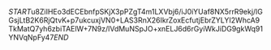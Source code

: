 $START$u8ZiIHEo3dECEbnfpSKjX3pPZgT4m1LXVbj6/iJ0iYUaf8NX5rrR9ekj/lGGsjLtB2K6RjQtvK+p7ukcuxjVN0+LAS3RnX26IkrZoxEcfutjEbrZYLYI2WhcA9TkMatQ7yh6zbiTAElW+7N9z/lVdMuNSpJO+xnELJ6d6rGyiWkJiDG9gkWq91YNVqNpFy47$END$